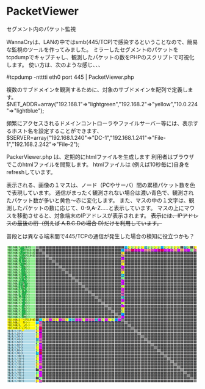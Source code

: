 # PacketViewer
セグメント内のパケット監視

WannaCryは、LANの中ではsmb(445/TCP)で感染するということなので、簡易な監視のツールを作ってみました。
ミラーしたセグメントのパケットをtcpdumpでキャプチャし、観測したパケットの数をPHPのスクリプトで可視化します。
使い方は、次のような感じ、、、

#tcpdump -ntttti eth0 port 445 | PacketViewer.php

複数のサブドメインを観測するために、対象のサブドメインを配列で定義します。
$NET_ADDR=array("192.168.1"=>"lightgreen","192.168.2"=>"yellow","10.0.224"=>"lightblue");

頻繁にアクセスされるドメインコントローラやファイルサーバー等には、表示するホスト名を設定することができます、
$SERVER=array("192.168.1.240"=>"DC-1","192.168.1.241"=>"File-1","192.168.2.242"=>"File-2");

PackerViewer.php は、定期的にhtmlファイルを生成します
利用者はブラウザでこのhtmlファイルを閲覧します。
htmlファイルは (例えば10秒毎に)自身をrefreshしています。

表示される、画像の１マスは、ノード（PCやサーバ）間の累積パケット数を色で表現しています。
通信がまったく観測されない場合は濃い青色で、観測されたパケット数が多いと黄色～赤に変化します。
また、マスの中の１文字は、観測したパケットの数に応じて、0-9,A-Z.....と表示しています。
マスの上にマウスを移動させると、対象端末のIPアドレスが表示されます。
~~表示には、IPアドレスの最後の桁（例えば A.B.C.Dの場合 D)だけを利用しています。~~

普段とは異なる端末間で445/TCPの通信が発生した場合の検知に役立つかも？

![表示例](https://github.com/crescentvenus/PacketViewer/blob/master/p445.png)
